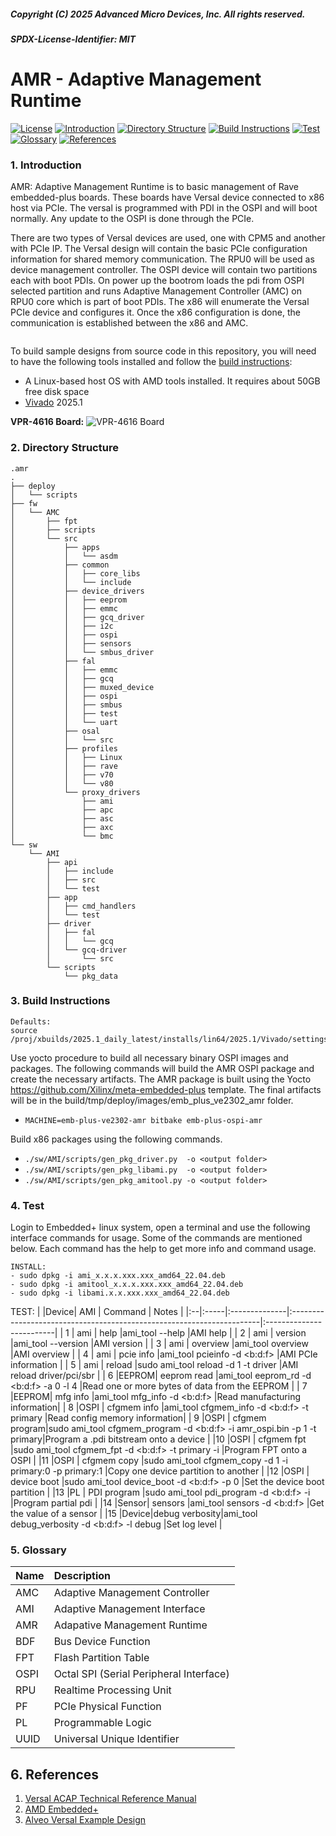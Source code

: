 ##### Copyright (C) 2025 Advanced Micro Devices, Inc.  All rights reserved.
##### SPDX-License-Identifier: MIT
# AMR - Adaptive Management Runtime
[![License](https://img.shields.io/badge/license-MIT-green)](./LICENSE)
[![Introduction](https://img.shields.io/badge/-1._Introduction-informational)](#1-introduction)
[![Directory Structure](https://img.shields.io/badge/-2._Directory_Structure-bluegreen)](#3-directory-structure)
[![Build Instructions](https://img.shields.io/badge/-3._Build_Instructions-critical)](#2-build-instructions)
[![Test](https://img.shields.io/badge/-4._Test-important)](#4-test)
[![Glossary](https://img.shields.io/badge/-6._Glossary-yellow)](#5-glossary)
[![References](https://img.shields.io/badge/-7._References-lightgrey)](#6-references)

### 1. Introduction
AMR: Adaptive Management Runtime is to basic management of Rave embedded-plus boards. These boards have Versal device  connected to x86 host via PCIe. The versal is programmed with PDI in the OSPI and will boot normally. Any update to the OSPI is done through the PCIe.

There are two types of Versal devices are used, one with CPM5 and another with PCIe IP.
The Versal design will contain the basic PCIe configuration information for shared memory communication. The RPU0 will be used as device management controller. The OSPI device will contain two partitions each with boot PDIs. On power up the bootrom loads the pdi from OSPI selected partition and runs Adaptive Management Controller (AMC) on RPU0 core which is part of boot PDIs. The x86 will enumerate the Versal PCIe device and configures it. Once the x86 configuration is done, the communication is established between the x86 and AMC.
```
 ```

To build sample designs from source code in this repository, you will need to have the
following tools installed and follow the [build instructions](#2-build-instructions):

- A Linux-based host OS with AMD tools installed. It requires about 50GB free disk space
- [Vivado][1] 2025.1

[1]: https://www.xilinx.com/support/download/index.html/content/xilinx/en/downloadNav/vivado-design-tools.html
[2]: https://www.xilinx.com/support/download/index.html/content/xilinx/en/downloadNav/embedded-design-tools.html

<b>VPR-4616 Board:</b>
![VPR-4616 Board](https://www.amd.com/content/dam/amd/en/images/products/som/2474370-sapphire-edge-vpr-4616.png)

### 2. Directory Structure
```
.amr
.
├── deploy
│   └── scripts
├── fw
│   └── AMC
│       ├── fpt
│       ├── scripts
│       └── src
│           ├── apps
│           │   └── asdm
│           ├── common
│           │   ├── core_libs
│           │   └── include
│           ├── device_drivers
│           │   ├── eeprom
│           │   ├── emmc
│           │   ├── gcq_driver
│           │   ├── i2c
│           │   ├── ospi
│           │   ├── sensors
│           │   └── smbus_driver
│           ├── fal
│           │   ├── emmc
│           │   ├── gcq
│           │   ├── muxed_device
│           │   ├── ospi
│           │   ├── smbus
│           │   ├── test
│           │   └── uart
│           ├── osal
│           │   └── src
│           ├── profiles
│           │   ├── Linux
│           │   ├── rave
│           │   ├── v70
│           │   └── v80
│           └── proxy_drivers
│               ├── ami
│               ├── apc
│               ├── asc
│               ├── axc
│               └── bmc
└── sw
    └── AMI
        ├── api
        │   ├── include
        │   ├── src
        │   └── test
        ├── app
        │   ├── cmd_handlers
        │   └── test
        ├── driver
        │   ├── fal
        │   │   └── gcq
        │   └── gcq-driver
        │       └── src
        └── scripts
            └── pkg_data

```
### 3. Build Instructions
```
Defaults:
source /proj/xbuilds/2025.1_daily_latest/installs/lin64/2025.1/Vivado/settings64.sh
```

Use yocto procedure to build all necessary binary OSPI images and packages. The following commands will build the AMR OSPI package and create the necessary artifacts. The AMR package is built using the Yocto https://github.com/Xilinx/meta-embedded-plus template. The final artifacts will be in the
build/tmp/deploy/images/emb_plus_ve2302_amr folder.<br>
- `MACHINE=emb-plus-ve2302-amr bitbake emb-plus-ospi-amr`

Build x86 packages using the following commands.
- `./sw/AMI/scripts/gen_pkg_driver.py  -o <output folder>`
- `./sw/AMI/scripts/gen_pkg_libami.py  -o <output folder>`
- `./sw/AMI/scripts/gen_pkg_amitool.py -o <output folder>`

### 4. Test
Login to Embedded+ linux system, open a terminal and use the following interface
commands for usage. Some of the commands are mentioned below. Each command has
the help to get more info and command usage.
```
INSTALL:
- sudo dpkg -i ami_x.x.x.xxx.xxx_amd64_22.04.deb
- sudo dpkg -i amitool_x.x.x.xxx.xxx_amd64_22.04.deb
- sudo dpkg -i libami.x.x.xxx.xxx_amd64_22.04.deb
```
TEST:
|   |Device|  AMI          |   Command                                                             |         Notes            |
|:--|:-----|:--------------|:----------------------------------------------------------------------|:-------------------------|
| 1 | ami  | help          |ami_tool --help                                                        |AMI help                  |
| 2 | ami  | version       |ami_tool --version                                                     |AMI version               |
| 3 | ami  | overview      |ami_tool overview                                                      |AMI overview              |
| 4 | ami  | pcie info     |ami_tool pcieinfo -d <b:d:f>                                           |AMI PCIe information      |
| 5 | ami  | reload        |sudo ami_tool reload -d 1 -t driver	                                   |AMI reload driver/pci/sbr |
| 6 |EEPROM| eeprom read   |ami_tool eeprom_rd -d <b:d:f> -a 0 -l 4	                               |Read one or more bytes of data from the EEPROM |
| 7 |EEPROM| mfg info      |ami_tool mfg_info -d <b:d:f>	                                       |Read manufacturing  information|
| 8 |OSPI  | cfgmem info   |ami_tool cfgmem_info -d <b:d:f> -t primary                             |Read config memory information|
| 9 |OSPI  | cfgmem program|sudo ami_tool cfgmem_program -d <b:d:f> -i amr_ospi.bin -p 1 -t primary|Program a .pdi bitstream onto a device |
|10 |OSPI  | cfgmem fpt    |sudo ami_tool cfgmem_fpt -d <b:d:f> -t primary -i <fpt file>	       |Program FPT onto a OSPI |
|11 |OSPI  | cfgmem copy   |sudo ami_tool cfgmem_copy -d 1 -i primary:0 -p primary:1	           |Copy one device partition to another |
|12 |OSPI  | device boot   |sudo ami_tool device_boot -d <b:d:f> -p 0	                           |Set the device boot partition |
|13 |PL    | PDI program   |sudo ami_tool pdi_program -d <b:d:f> -i <pdi>	                       |Program partial pdi |
|14 |Sensor| sensors       |ami_tool sensors -d <b:d:f>	                                           |Get the value of a sensor |
|15 |Device|debug verbosity|ami_tool debug_verbosity -d <b:d:f> -l debug	                       |Set log level |

### 5. Glossary
| Name | Description   				             |
| :----| :---------------------------------------|
| AMC  | Adaptive Management Controller          |
| AMI  | Adaptive Management Interface           |
| AMR  | Adapative Management Runtime            |
| BDF  | Bus Device Function                     |
| FPT  | Flash Partition Table		             |
| OSPI | Octal SPI (Serial Peripheral Interface) |
| RPU  | Realtime Processing Unit	             |
| PF   | PCIe Physical Function  	             |
| PL   | Programmable Logic			             |
| UUID | Universal Unique Identifier             |

## 6. References
1. [Versal ACAP Technical Reference Manual](https://docs.xilinx.com/r/en-US/am011-versal-acap-trm/Introduction)
2. [AMD Embedded+](https://www.amd.com/en/products/embedded/embedded-plus.html)
3. [Alveo Versal Example Design](https://xilinx.github.io/AVED/)
